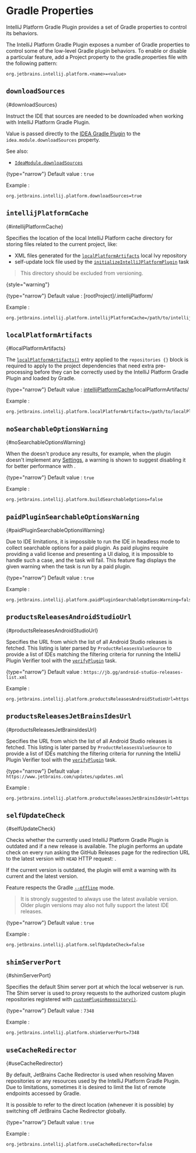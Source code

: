 <!-- Copyright 2000-2024 JetBrains s.r.o. and contributors. Use of this source code is governed by the Apache 2.0 license. -->

# Gradle Properties

<link-summary>IntelliJ Platform Gradle Plugin provides a set of Gradle properties to control its behaviors.</link-summary>

<include from="tools_intellij_platform_gradle_plugin.md" element-id="faq"/>

The IntelliJ Platform Gradle Plugin exposes a number of Gradle properties to control some of the low-level Gradle plugin behaviors.
To enable or disable a particular feature, add a Project property to the <path>gradle.properties</path> file with the following pattern:

```
org.jetbrains.intellij.platform.<name>=<value>
```


## `downloadSources`
{#downloadSources}

Instruct the IDE that sources are needed to be downloaded when working with IntelliJ Platform Gradle Plugin.

Value is passed directly to the [IDEA Gradle Plugin](https://docs.gradle.org/current/userguide/idea_plugin.html) to the `idea.module.downloadSources` property.

See also:
- [`IdeaModule.downloadSources`](https://docs.gradle.org/current/dsl/org.gradle.plugins.ide.idea.model.IdeaModule.html#org.gradle.plugins.ide.idea.model.IdeaModule:downloadSources)

{type="narrow"}
Default value
: `true`

Example
:
```
org.jetbrains.intellij.platform.downloadSources=true
```


## `intellijPlatformCache`
{#intellijPlatformCache}

Specifies the location of the local IntelliJ Platform cache directory for storing files related to the current project, like:
- XML files generated for the [`localPlatformArtifacts`](tools_intellij_platform_gradle_plugin_repositories_extension.md#additional-repositories) local Ivy repository
- self-update lock file used by the [`initializeIntelliJPlatformPlugin`](tools_intellij_platform_gradle_plugin_tasks.md#initializeIntelliJPlatformPlugin) task

> This directory should be excluded from versioning.
>
{style="warning"}

{type="narrow"}
Default value
: <path>[rootProject]/.intellijPlatform/</path>

Example
:
```
org.jetbrains.intellij.platform.intellijPlatformCache=/path/to/intellijPlatformCache/
```


## `localPlatformArtifacts`
{#localPlatformArtifacts}

The [`localPlatformArtifacts()`](tools_intellij_platform_gradle_plugin_repositories_extension.md#additional-repositories) entry applied to the `repositories {}` block is required to apply to the project dependencies that need extra pre-processing before they can be correctly used by the IntelliJ Platform Gradle Plugin and loaded by Gradle.

{type="narrow"}
Default value
: <path>[intellijPlatformCache](#intellijPlatformCache)/localPlatformArtifacts/</path>

Example
:
```
org.jetbrains.intellij.platform.localPlatformArtifacts=/path/to/localPlatformArtifacts/
```


## `noSearchableOptionsWarning`
{#noSearchableOptionsWarning}

When the [](tools_intellij_platform_gradle_plugin_tasks.md#buildSearchableOptions) doesn't produce any results, for example, when the plugin doesn't implement any [Settings](settings.md), a warning is shown to suggest disabling it for better performance with [](tools_intellij_platform_gradle_plugin_extension.md#intellijPlatform-buildSearchableOptions).

{type="narrow"}
Default value
: `true`

Example
:
```
org.jetbrains.intellij.platform.buildSearchableOptions=false
```


## `paidPluginSearchableOptionsWarning`
{#paidPluginSearchableOptionsWarning}

Due to IDE limitations, it is impossible to run the IDE in headless mode to collect searchable options for a paid plugin.
As paid plugins require providing a valid license and presenting a UI dialog, it is impossible to handle such a case, and the task will fail.
This feature flag displays the given warning when the task is run by a paid plugin.

{type="narrow"}
Default value
: `true`

Example
:
```
org.jetbrains.intellij.platform.paidPluginSearchableOptionsWarning=false
```


## `productsReleasesAndroidStudioUrl`
{#productsReleasesAndroidStudioUrl}

Specifies the URL from which the list of all Android Studio releases is fetched.
This listing is later parsed by `ProductReleasesValueSource` to provide a list of IDEs matching the filtering criteria for running the IntelliJ Plugin Verifier tool with the [`verifyPlugin`](tools_intellij_platform_gradle_plugin_tasks.md#verifyPlugin) task.

{type="narrow"}
Default value
: `https://jb.gg/android-studio-releases-list.xml`

Example
:
```
org.jetbrains.intellij.platform.productsReleasesAndroidStudioUrl=https://...
```


## `productsReleasesJetBrainsIdesUrl`
{#productsReleasesJetBrainsIdesUrl}

Specifies the URL from which the list of all Android Studio releases is fetched.
This listing is later parsed by `ProductReleasesValueSource` to provide a list of IDEs matching the filtering criteria for running the IntelliJ Plugin Verifier tool with the [`verifyPlugin`](tools_intellij_platform_gradle_plugin_tasks.md#verifyPlugin) task.

{type="narrow"}
Default value
: `https://www.jetbrains.com/updates/updates.xml`

Example
:
```
org.jetbrains.intellij.platform.productsReleasesJetBrainsIdesUrl=https://...
```


## `selfUpdateCheck`
{#selfUpdateCheck}

Checks whether the currently used IntelliJ Platform Gradle Plugin is outdated and if a new release is available.
The plugin performs an update check on every run asking the GitHub Releases page for the redirection URL
to the latest version with `HEAD` HTTP request: [](https://github.com/jetbrains/gradle-intellij-plugin/releases/latest).

If the current version is outdated, the plugin will emit a warning with its current and the latest version.

Feature respects the Gradle [`--offline`](https://docs.gradle.org/current/userguide/command_line_interface.html#sec:command_line_execution_options) mode.

> It is strongly suggested to always use the latest available version. Older plugin versions may also not fully support the latest IDE releases.

{type="narrow"}
Default value
: `true`

Example
:
```
org.jetbrains.intellij.platform.selfUpdateCheck=false
```


## `shimServerPort`
{#shimServerPort}

Specifies the default Shim server port at which the local webserver is run.
The Shim server is used to proxy requests to the authorized custom plugin repositories registered with [`customPluginRepository()`](tools_intellij_platform_gradle_plugin_repositories_extension.md#additional-repositories).

{type="narrow"}
Default value
: `7348`

Example
:
```
org.jetbrains.intellij.platform.shimServerPort=7348
```


## `useCacheRedirector`
{#useCacheRedirector}

By default, JetBrains Cache Redirector is used when resolving Maven repositories or any resources used by the IntelliJ Platform Gradle Plugin.
Due to limitations, sometimes it is desired to limit the list of remote endpoints accessed by Gradle.

It is possible to refer to the direct location (whenever it is possible) by switching off JetBrains Cache Redirector globally.

{type="narrow"}
Default value
: `true`

Example
:
```
org.jetbrains.intellij.platform.useCacheRedirector=false
```
